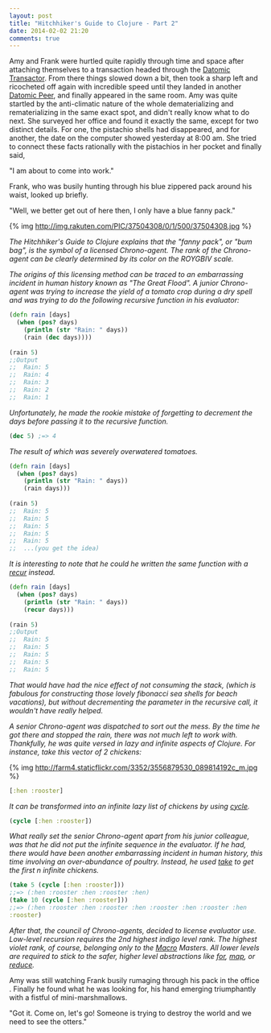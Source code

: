 ```yaml
---
layout: post
title: "Hitchhiker's Guide to Clojure - Part 2"
date: 2014-02-02 21:20
comments: true
---
```


Amy and Frank were hurtled quite rapidly through time and space after
attaching themselves to a transaction headed through the
[Datomic Transactor](http://docs.datomic.com/transactions.html). From
there things slowed down a bit, then took a sharp left and
ricocheted off again with incredible speed until they landed in another
[Datomic Peer](http://docs.datomic.com/architecture.html), and finally
appeared in the same room.  Amy was quite startled by the
anti-climatic nature of the whole dematerializing and rematerializing
in the same exact spot, and didn't really know what to do next.  She
surveyed her office and found it exactly the same,
except for two distinct details.  For one, the pistachio shells had
disappeared, and for another, the date on the computer showed
yesterday at 8:00 am.  She tried to connect these facts rationally
with the pistachios in her pocket and finally said,

"I am about to come into work."

Frank, who was busily hunting through his blue zippered pack around
his waist, looked up briefly.

"Well, we better get out of here then, I only have a blue fanny pack."

{% img http://img.rakuten.com/PIC/37504308/0/1/500/37504308.jpg %}

_The Hitchhiker's Guide to Clojure explains that the "fanny pack", or
"bum bag", is the symbol of a licensed Chrono-agent.  The rank of the
Chrono-agent can be clearly determined by its color on the ROYGBIV
scale._

_The origins of this licensing method can be traced to an embarrassing
incident in human history known as "The Great Flood". A junior
Chrono-agent was trying to increase the yield of a tomato crop during
a dry spell and was trying to do the following recursive function in his evaluator:_

```clojure
(defn rain [days]
  (when (pos? days)
    (println (str "Rain: " days))
    (rain (dec days))))
    
(rain 5)
;;Output
;;  Rain: 5
;;  Rain: 4
;;  Rain: 3
;;  Rain: 2
;;  Rain: 1
```

_Unfortunately, he made the rookie mistake of forgetting to decrement
the days before passing it to the recursive function._

```clojure
(dec 5) ;=> 4
```

_The result of which was severely overwatered tomatoes._
```clojure
(defn rain [days]
  (when (pos? days)
    (println (str "Rain: " days))
    (rain days)))
 
(rain 5)
;;  Rain: 5
;;  Rain: 5
;;  Rain: 5
;;  Rain: 5
;;  Rain: 5
;;  ...(you get the idea)
```

_It is interesting to note that he could he written the same function with a
[recur](http://clojuredocs.org/clojure_core/clojure.core/recur) instead._

```clojure
(defn rain [days]
  (when (pos? days)
    (println (str "Rain: " days))
    (recur days)))
   
(rain 5)
;;Output
;;  Rain: 5
;;  Rain: 5
;;  Rain: 5
;;  Rain: 5
;;  Rain: 5
```

_That would have had the nice effect of not consuming the stack, (which
is fabulous for constructing those lovely fibonacci sea shells for beach
vacations), but without decrementing the parameter in the recursive
call, it wouldn't have really helped._

_A senior Chrono-agent was dispatched to sort out the mess.  By the
time he got there and stopped the rain, there was not much left to
work with. Thankfully, he was quite versed in lazy and infinite
aspects of Clojure. For instance, take this vector of 2 chickens:_

{% img http://farm4.staticflickr.com/3352/3556879530_089814192c_m.jpg %}

```clojure
[:hen :rooster]
```

_It can be transformed into an infinite lazy list of chickens by using
[cycle](http://clojuredocs.org/clojure_core/clojure.core/cycle)._

```clojure
(cycle [:hen :rooster])
```

_What really set the senior Chrono-agent apart from his junior
colleague, was that he did not put the infinite sequence in the
evaluator. If he had, there would have been another embarrassing
incident in human history, this time involving an over-abundance of poultry. Instead, he used
[take](http://clojuredocs.org/clojure_contrib/clojure.contrib.str-utils2/take)
to get the first n infinite chickens._

```clojure
(take 5 (cycle [:hen :rooster]))
;;=> (:hen :rooster :hen :rooster :hen)
(take 10 (cycle [:hen :rooster]))
;;=> (:hen :rooster :hen :rooster :hen :rooster :hen :rooster :hen
:rooster)
```

_After that, the council of Chrono-agents, decided to license evaluator
use. Low-level recursion requires the 2nd highest indigo level rank.
The highest violet rank, of course, belonging only to the
[Macro](http://clojure.org/macros) Masters. All lower levels are
required to stick to the safer, higher level abstractions like
[for](http://clojuredocs.org/clojure_core/clojure.core/for),
[map](http://clojuredocs.org/clojure_core/clojure.core/map), or
[reduce](http://clojuredocs.org/clojure_core/clojure.core/reduce)._

Amy was still watching Frank busily rumaging through his pack in the
office . Finally
he found what he
was looking for, his hand emerging triumphantly with a fistful of
mini-marshmallows.


"Got it. Come on, let's go! Someone is trying to destroy the world and
we need to see the otters."




